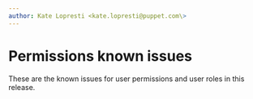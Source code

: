 ```yaml
---
author: Kate Lopresti <kate.lopresti@puppet.com\>
---
```


# Permissions known issues

These are the known issues for user permissions and user roles in this release.

